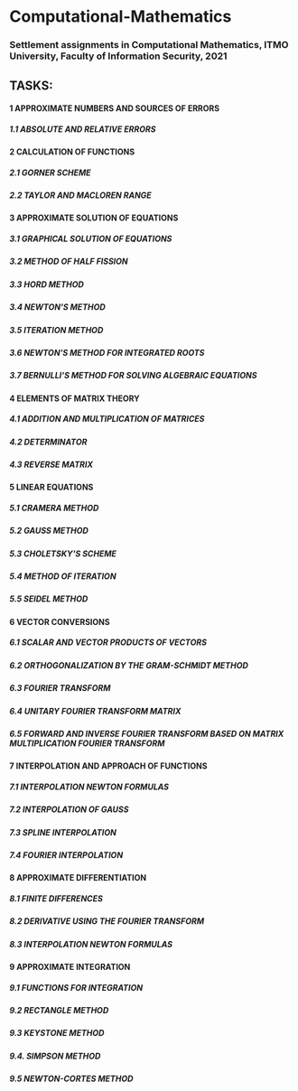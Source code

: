 # Computational-Mathematics
### Settlement assignments in Computational Mathematics, ITMO University, Faculty of Information Security, 2021
## TASKS:
#### 1 APPROXIMATE NUMBERS AND SOURCES OF ERRORS 
##### 1.1 ABSOLUTE AND RELATIVE ERRORS 
#### 2 CALCULATION OF FUNCTIONS 
##### 2.1 GORNER SCHEME
##### 2.2 TAYLOR AND MACLOREN RANGE 
#### 3 APPROXIMATE SOLUTION OF EQUATIONS 
##### 3.1 GRAPHICAL SOLUTION OF EQUATIONS 
##### 3.2 METHOD OF HALF FISSION 
##### 3.3 HORD METHOD 
##### 3.4 NEWTON'S METHOD
##### 3.5 ITERATION METHOD 
##### 3.6 NEWTON'S METHOD FOR INTEGRATED ROOTS 
##### 3.7 BERNULLI'S METHOD FOR SOLVING ALGEBRAIC EQUATIONS 
#### 4 ELEMENTS OF MATRIX THEORY
##### 4.1 ADDITION AND MULTIPLICATION OF MATRICES 
##### 4.2 DETERMINATOR 
##### 4.3 REVERSE MATRIX 
#### 5 LINEAR EQUATIONS 
##### 5.1 CRAMERA METHOD
##### 5.2 GAUSS METHOD 
##### 5.3 CHOLETSKY'S SCHEME
##### 5.4 METHOD OF ITERATION 
##### 5.5 SEIDEL METHOD 
#### 6 VECTOR CONVERSIONS 
##### 6.1 SCALAR AND VECTOR PRODUCTS OF VECTORS 
##### 6.2 ORTHOGONALIZATION BY THE GRAM-SCHMIDT METHOD 
##### 6.3 FOURIER TRANSFORM 
##### 6.4 UNITARY FOURIER TRANSFORM MATRIX 
##### 6.5 FORWARD AND INVERSE FOURIER TRANSFORM BASED ON MATRIX MULTIPLICATION FOURIER TRANSFORM 
#### 7 INTERPOLATION AND APPROACH OF FUNCTIONS 
##### 7.1 INTERPOLATION NEWTON FORMULAS 
##### 7.2 INTERPOLATION OF GAUSS 
##### 7.3 SPLINE INTERPOLATION 
##### 7.4 FOURIER INTERPOLATION 
#### 8 APPROXIMATE DIFFERENTIATION 
##### 8.1 FINITE DIFFERENCES
##### 8.2 DERIVATIVE USING THE FOURIER TRANSFORM 
##### 8.3 INTERPOLATION NEWTON FORMULAS 
#### 9 APPROXIMATE INTEGRATION 
##### 9.1 FUNCTIONS FOR INTEGRATION 
##### 9.2 RECTANGLE METHOD
##### 9.3 KEYSTONE METHOD 
##### 9.4. SIMPSON METHOD 
##### 9.5 NEWTON-CORTES METHOD 

